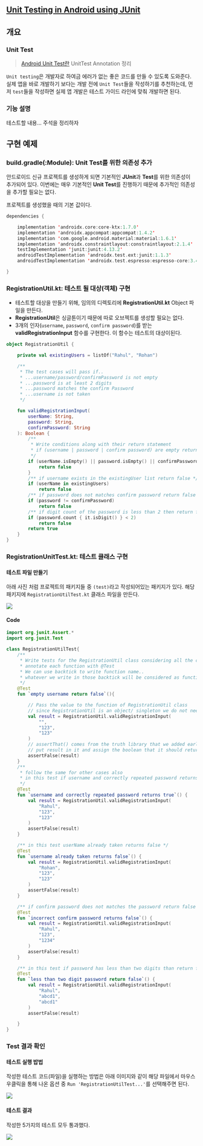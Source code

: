 
## [Unit Testing in Android using JUnit](https://www.geeksforgeeks.org/unit-testing-in-android-using-junit/)

## 개요
### Unit Test
> [Android Unit Test란](https://github.com/JuhyeokLee97/Android-Study-By-Kotlin/blob/main/study/unit%20test/Unit%20Test.md)
> UnitTest Annotation 정리
<p>

``Unit testing``은 개발자로 하여금 에러가 없는 좋은 코드를 만들 수 있도록 도와준다. 
실제 앱을 바로 개발하기 보다는 개발 전에 `Unit Test`들을 작성하기를 추천하는데, 먼저 `test`들을 작성하면 실제 앱 개발은 테스트 가이드 라인에 맞춰 개발하면 된다. 

</p>

### 기능 설명
<p>

 
테스트할 내용... 주석을 정리하자

</p>

## 구현 예제

### build.gradle(:Module): Unit Test를 위한 의존성 추가

<p>
    
   안드로이드 신규 프로젝트를 생성하게 되면 기본적인 **JUnit**과 **Test**를 위한 의존성이 추가되어 있다.
    이번에는 매우 기본적인 **Unit Test**를 진행하기 때문에 추가적인 의존성을 추가할 필요는 없다.
    
</p>

<p>
프로젝트를 생성했을 때의 기본 값이다.
    
```kotlin
dependencies {

    implementation 'androidx.core:core-ktx:1.7.0'
    implementation 'androidx.appcompat:appcompat:1.4.2'
    implementation 'com.google.android.material:material:1.6.1'
    implementation 'androidx.constraintlayout:constraintlayout:2.1.4'
    testImplementation 'junit:junit:4.13.2'
    androidTestImplementation 'androidx.test.ext:junit:1.1.3'
    androidTestImplementation 'androidx.test.espresso:espresso-core:3.4.0'

}
```
    
</p>


### RegistrationUtil.kt: 테스트 될 대상(객체) 구현

<p>

- 테스트할 대상을 만들기 위해, 임의의 디렉토리에 **RegistrationUtil.kt** Object 파일을 만든다.
- **RegistrationUtil**은 싱글톤이기 때문에 따로 오브젝트를 생성할 필요는 없다.
- 3개의 인자(`username`, `password`, `confirm password`)를 받는 **validRegistrationInput** 함수를 구현한다. 이 함수는 테스트의 대상이된다.

</p>

<p>

``` kotlin
object RegistrationUtil {

    private val existingUsers = listOf("Rahul", "Rohan")

    /**
     * The test cases will pass if..
     * ...username/password/confirmPassword is not empty
     * ...password is at least 2 digits
     * ...password matches the confirm Password
     * ...username is not taken
     */

    fun validRegistrationInput(
        userName: String,
        password: String,
        confirmPassword: String
    ): Boolean {
        /**
         * Write conditions along with their return statement
         * if (username | password | confirm password) are empty return false
         */
        if (userName.isEmpty() || password.isEmpty() || confirmPassword.isEmpty()) {
            return false
        }
        /** if username exists in the existingUser list return false */
        if (userName in existingUsers)
            return false
        /** if password does not matches confirm password return false */
        if (password != confirmPassword)
            return false
        /** if digit count of the password is less than 2 then return false*/
        if (password.count { it.isDigit() } < 2)
            return false
        return true
    }
}
```

</p>

### RegistrationUnitTest.kt: 테스트 클래스 구현

#### 테스트 파일 만들기

<p>

아래 사진 처럼 프로젝트의 패키지들 중 `(test)`라고 작성되어있는 패키지가 있다. 해당 패키지에 `RegistrationUtilTest.kt`  클래스 파일을 만든다.

<img src="https://user-images.githubusercontent.com/40654227/175023209-a0aba0e6-ee45-40b5-811b-32d4596b14bd.png"/>
</p>

#### Code
<p>

``` kotlin
import org.junit.Assert.*
import org.junit.Test

class RegistrationUtilTest{
    /**
     * Write tests for the RegistrationUtil class considering all the conditions
     * annotate each function with @Test
     * We can use backtick to write function name..
     * whatever we write in those backtick will be considered as function name
     */
    @Test
    fun `empty username return false`(){

        // Pass the value to the function of RegistrationUtil class
        // since RegistrationUtil is an object/ singleton we do not need to create its object
        val result = RegistrationUtil.validRegistrationInput(
            "",
            "123",
            "123"
        )
        // assertThat() comes from the truth library that we added earlier
        // put result in it and assign the boolean that it should return
        assertFalse(result)
    }
    /**
     * follow the same for other cases also
     * in this test if username and correctly repeated password returns true
     */
    @Test
    fun `username and correctly repeated password returns true`() {
        val result = RegistrationUtil.validRegistrationInput(
            "Rahul",
            "123",
            "123"
        )
        assertFalse(result)
    }

    /** in this test userName already taken returns false */
    @Test
    fun `username already taken returns false`() {
        val result = RegistrationUtil.validRegistrationInput(
            "Rohan",
            "123",
            "123"
        )
        assertFalse(result)
    }

    /** if confirm password does not matches the password return false */
    @Test
    fun `incorrect confirm password returns false`() {
        val result = RegistrationUtil.validRegistrationInput(
            "Rahul",
            "123",
            "1234"
        )
        assertFalse(result)
    }

    /** in this test if password has less than two digits than return false */
    @Test
    fun `less than two digit password return false`() {
        val result = RegistrationUtil.validRegistrationInput(
            "Rahul",
            "abcd1",
            "abcd1"
        )
        assertFalse(result)

    }
}
```

</p>

### Test 결과 확인
#### 테스트 실행 밥법

<p>

작성한 테스트 코드(파일)을 실행하는 방법은 아래 이미지와 같이 해당 파일에서 마우스 우클릭을 통해 나온 옵션 중 `Run 'RegistrationUtilTest...'`를 선택해주면 된다. 

<img src="https://user-images.githubusercontent.com/40654227/175024503-cc2ae5a9-c890-4f72-bf9a-c54b2f85e523.png"/>
</p>


#### 테스트 결과
작성한 5가지의 테스트 모두 통과했다.

<img src="https://user-images.githubusercontent.com/40654227/175025177-c27bf2c2-9e57-4061-9906-7d4e0c68e2ed.png"/>
